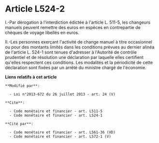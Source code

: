 # Article L524-2

I.-Par dérogation à l'interdiction édictée à l'article L. 511-5, les changeurs manuels peuvent remettre des euros en espèces
en contrepartie de chèques de voyage libellés en euros. 

II.-Les personnes exerçant l'activité de change manuel à titre occasionnel ou pour des montants limités dans les conditions
prévues au dernier alinéa de l'article L. 524-1 sont tenues d'adresser à l'Autorité de contrôle prudentiel et de résolution
une déclaration par laquelle elles certifient qu'elles respectent ces conditions. Les modalités et la périodicité de cette
déclaration sont fixées par un arrêté du ministre chargé de l'économie.

**Liens relatifs à cet article**

	**Modifié par**:

	  - Loi n°2013-672 du 26 juillet 2013 - art. 24 (V)

	**Cite**:

	  - Code monétaire et financier - art. L511-5
	  - Code monétaire et financier - art. L524-1

	**Cité par**:

	  - Code monétaire et financier - art. L561-36 (VD)
	  - Code monétaire et financier - art. L572-1 (V)
